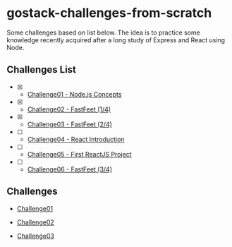 # gostack-challenges-from-scratch

Some challenges based on list below. The idea is to practice some knowledge recently acquired after a long study of Express and React using Node.

## Challenges List

- [x] -  [Challenge01 - Node.js Concepts](https://github.com/rocketseat-education/bootcamp-gostack-desafio-01)

- [x] - [Challenge02 - FastFeet (1/4)](https://github.com/rocketseat-education/bootcamp-gostack-desafio-02)

- [x] - [Challenge03 - FastFeet (2/4)](https://github.com/rocketseat-education/bootcamp-gostack-desafio-03)

- [ ] - [Challenge04 - React Introduction](https://github.com/rocketseat-education/bootcamp-gostack-desafio-04)

- [ ] - [Challenge05 - First ReactJS Project](https://github.com/rocketseat-education/bootcamp-gostack-desafio-05)

- [ ] - [Challenge06 - FastFeet (3/4)](https://github.com/rocketseat-education/bootcamp-gostack-desafio-09)



## Challenges

- [Challenge01](./challenges/challenge01)

- [Challenge02](./challenges/challenge02)

- [Challenge03](./challenges/challenge03)

